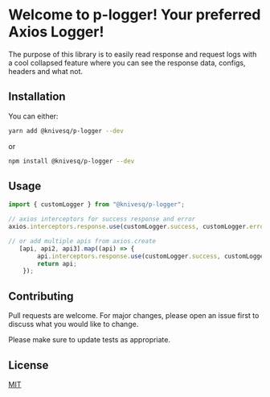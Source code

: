# Welcome to p-logger! Your preferred Axios Logger!

The purpose of this library is to easily read response and request logs with a cool collapsed feature where you can see the response data, configs, headers and what not.

## Installation

You can either:

```bash
yarn add @knivesq/p-logger --dev 
```
or

```bash
npm install @knivesq/p-logger --dev 
```

## Usage

```javascript
import { customLogger } from "@knivesq/p-logger";

// axios interceptors for success response and error
axios.interceptors.response.use(customLogger.success, customLogger.error);

// or add multiple apis from axios.create
   [api, api2, api3].map((api) => {
        api.interceptors.response.use(customLogger.success, customLogger.error);
        return api;
    });
```

## Contributing
Pull requests are welcome. For major changes, please open an issue first to discuss what you would like to change.

Please make sure to update tests as appropriate.

## License
[MIT](https://github.com/knivesq/p-logger/blob/main/LICENSE)
